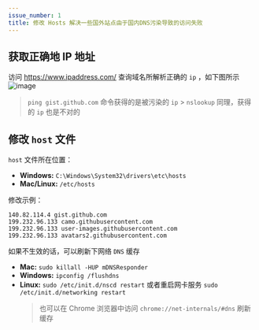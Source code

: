 ```yaml
---
issue_number: 1
title: 修改 Hosts 解决一些国外站点由于国内DNS污染导致的访问失败
---
```


## 获取正确地 IP 地址

访问 https://www.ipaddress.com/ 查询域名所解析正确的 `ip` ，如下图所示
![image](https://user-images.githubusercontent.com/30424139/104818580-5b5dbe00-5820-11eb-80a4-445fdc839fb8.png)

> `ping gist.github.com` 命令获得的是被污染的 `ip` > `nslookup` 同理，获得的 `ip` 也是不对的

## 修改 `host` 文件

`host` 文件所在位置：

- **Windows:** `C:\Windows\System32\drivers\etc\hosts`
- **Mac/Linux:** `/etc/hosts`

修改示例：

```
140.82.114.4 gist.github.com
199.232.96.133 camo.githubusercontent.com
199.232.96.133 user-images.githubusercontent.com
199.232.96.133 avatars2.githubusercontent.com
```

如果不生效的话，可以刷新下网络 `DNS` 缓存

- **Mac:** `sudo killall -HUP mDNSResponder`
- **Windows:** `ipconfig /flushdns`
- **Linux:** `sudo /etc/init.d/nscd restart` 或者重启网卡服务 `sudo /etc/init.d/networking restart`
  > 也可以在 Chrome 浏览器中访问 `chrome://net-internals/#dns` 刷新缓存
